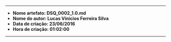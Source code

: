 -----
* **Nome artefato: DSQ_0002_1.0.md**
* **Nome do autor: Lucas Vinicios Ferreira Silva**
* **Data de criação: 23/06/2016**
* **Hora de criação: 01:02:00**
-------

